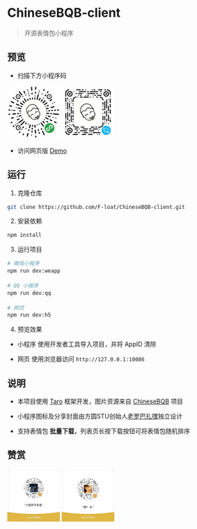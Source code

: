 # ChineseBQB-client

> 开源表情包小程序

## 预览

* 扫描下方小程序码

<p>
  <img alt="微信" src="./images/qrcode_weapp.jpg?raw=true" width="24%" />
  <img alt="QQ" src="./images/qrcode_qq.jpg?raw=true" width="24%" />
</p>

* 访问网页版 [Demo](https://f-loat.github.io/ChineseBQB-client)

## 运行

1. 克隆仓库

``` sh
git clone https://github.com/F-loat/ChineseBQB-client.git
```

2. 安装依赖

``` sh
npm install
```

3. 运行项目

``` sh
# 微信小程序
npm run dev:weapp

# QQ 小程序
npm run dev:qq

# 网页
npm run dev:h5
```

4. 预览效果

* 小程序 使用开发者工具导入项目，并将 AppID 清除

* 网页 使用浏览器访问 `http://127.0.0.1:10086`

## 说明

* 本项目使用 [Taro](https://github.com/NervJS/taro) 框架开发，图片资源来自 [ChineseBQB](https://github.com/zhaoolee/ChineseBQB) 项目

* 小程序图标及分享封面由方圆STU创始人[老罗巴扎嘿](https://huaban.com/syy946795671/muse_boards/)独立设计

* 支持表情包 **批量下载**，列表页长按下载按钮可将表情包随机排序

## 赞赏

<p>
  <img alt="微信" src="./images/tuyan.jpg?raw=true" width="24%" />
  <img alt="QQ" src="./images/zhaozhao.jpg?raw=true" width="24%" />
</p>

